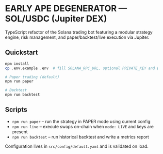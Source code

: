 # EARLY APE DEGENERATOR — SOL/USDC (Jupiter DEX)

TypeScript refactor of the Solana trading bot featuring a modular strategy engine,
risk management, and paper/backtest/live execution via Jupiter.

## Quickstart
```bash
npm install
cp .env.example .env  # fill SOLANA_RPC_URL, optional PRIVATE_KEY and BIRDEYE_API_KEY

# Paper trading (default)
npm run paper

# Backtest
npm run backtest
```

## Scripts
- `npm run paper` – run the strategy in PAPER mode using current config
- `npm run live` – execute swaps on-chain when `mode: LIVE` and keys are present
- `npm run backtest` – run historical backtest and write a metrics report

Configuration lives in `src/config/default.yaml` and is validated on load.
